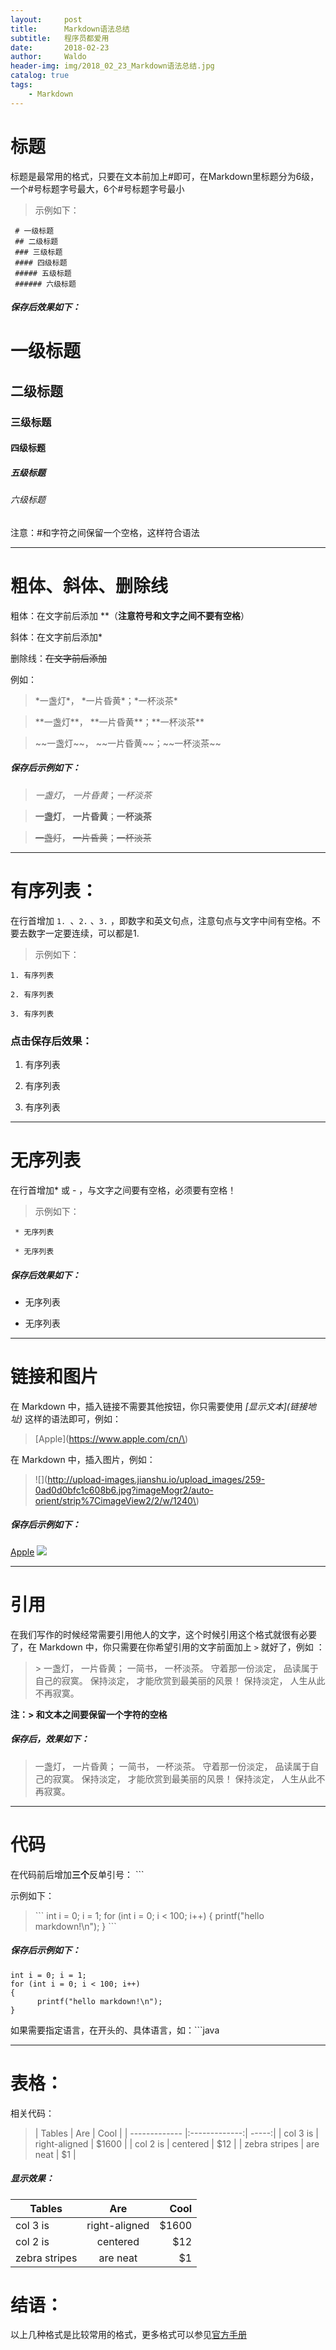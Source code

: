 ```yaml
---
layout:     post
title:      Markdown语法总结
subtitle:   程序员都爱用
date:       2018-02-23
author:     Waldo
header-img: img/2018_02_23_Markdown语法总结.jpg
catalog: true
tags:
    - Markdown
---
```


# 标题
   标题是最常用的格式，只要在文本前加上#即可，在Markdown里标题分为6级，一个#号标题字号最大，6个#号标题字号最小
> 示例如下：

     # 一级标题
     ## 二级标题
     ### 三级标题
     #### 四级标题
     ##### 五级标题
     ###### 六级标题
     
##### 保存后效果如下：
  
# 一级标题
   
## 二级标题
   
### 三级标题
   
#### 四级标题
   
##### 五级标题

###### 六级标题
    
注意：#和字符之间保留一个空格，这样符合语法

***

# 粗体、斜体、删除线

粗体：在文字前后添加 **（**注意符号和文字之间不要有空格**）

斜体：在文字前后添加*

删除线：~~在文字前后添加~~

例如：

> \*一盏灯\*， \*一片昏黄\*；\*一杯淡茶\*

> \*\*一盏灯\*\*， \*\*一片昏黄\*\*；\*\*一杯淡茶\*\*

>  \~\~一盏灯\~\~， \~\~一片昏黄\~\~；\~\~一杯淡茶\~\~
  
##### 保存后示例如下：

> *一盏灯*， *一片昏黄*；*一杯淡茶*

> **一盏灯**， **一片昏黄**；**一杯淡茶**

> ~~一盏灯~~， ~~一片昏黄~~；~~一杯淡茶~~

***

# 有序列表：

在行首增加  ```1. ```、```2.``` 、```3.``` ，即数字和英文句点，注意句点与文字中间有空格。不要去数字一定要连续，可以都是1.

> 示例如下：

    1. 有序列表
    
    2. 有序列表
    
    3. 有序列表
    
### 点击保存后效果：

 1. 有序列表
 
 2. 有序列表
 
 3. 有序列表
 
***

# 无序列表

在行首增加* 或 - ，与文字之间要有空格，必须要有空格！

> 示例如下：

     * 无序列表
     
     * 无序列表
     
##### 保存后效果如下：

 * 无序列表
 
 * 无序列表
 
***

# 链接和图片

在 Markdown 中，插入链接不需要其他按钮，你只需要使用   *[显示文本\](链接地址\)* 这样的语法即可，例如：

>  [Apple](https://www.apple.com/cn/\)

在 Markdown 中，插入图片，例如：

>  ![](http://upload-images.jianshu.io/upload_images/259-0ad0d0bfc1c608b6.jpg?imageMogr2/auto-orient/strip%7CimageView2/2/w/1240\)

##### 保存后示例如下：

[Apple](https://www.apple.com/cn/)
 ![](http://upload-images.jianshu.io/upload_images/259-0ad0d0bfc1c608b6.jpg?imageMogr2/auto-orient/strip%7CimageView2/2/w/1240)
 
***

# 引用

在我们写作的时候经常需要引用他人的文字，这个时候引用这个格式就很有必要了，在 Markdown 中，你只需要在你希望引用的文字前面加上  ```>``` 就好了，例如
：
> \> 一盏灯， 一片昏黄； 一简书， 一杯淡茶。 守着那一份淡定， 品读属于自己的寂寞。 保持淡定， 才能欣赏到最美丽的风景！ 保持淡定， 人生从此不再寂寞。

**注：> 和文本之间要保留一个字符的空格**

##### 保存后，效果如下：

> 一盏灯， 一片昏黄； 一简书， 一杯淡茶。 守着那一份淡定， 品读属于自己的寂寞。 保持淡定， 才能欣赏到最美丽的风景！ 保持淡定， 人生从此不再寂寞。

***

# 代码

在代码前后增加**三个**反单引号： ```

示例如下：

 >  \```
     int i = 0; i = 1; 
     for (int i = 0; i < 100; i++)
     {
         printf("hello markdown!\n");
     }
    \```
  
##### 保存后示例如下：

  ``` 
  int i = 0; i = 1; 
  for (int i = 0; i < 100; i++)
  {
        printf("hello markdown!\n");
  }
  ```
  
如果需要指定语言，在开头的、具体语言，如：```java

***

# 表格：

相关代码：

>  \| Tables        | Are           | Cool  |
    | ------------- |:-------------:| -----:|
    | col 3 is      | right-aligned | $1600 |
    | col 2 is      | centered      |   $12 |
    | zebra stripes | are neat      |    $1 |
   
##### 显示效果：

| Tables        | Are           | Cool  |
| ------------- |:-------------:| -----:|
| col 3 is      | right-aligned | $1600 |
| col 2 is      | centered      |   $12 |
| zebra stripes | are neat      |    $1 |

# 结语：

以上几种格式是比较常用的格式，更多格式可以参见[官方手册](http://wowubuntu.com/markdown/)
